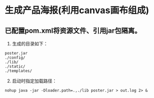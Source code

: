 # 生成产品海报(利用canvas画布组成)
## 已配置pom.xml将资源文件、引用jar包隔离。
1. 生成的目录如下：
```
poster.jar
./config/
./lib/
./static/
./templates/
``` 
2. 启动时指定加载路径：
```
nohup java -jar -Dloader.path=.,./lib poster.jar > out.log 2> &